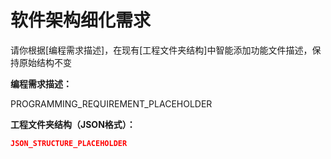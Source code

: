 # 软件架构细化需求

请你根据[编程需求描述]，在现有[工程文件夹结构]中智能添加功能文件描述，保持原始结构不变

**编程需求描述：**

PROGRAMMING_REQUIREMENT_PLACEHOLDER

**工程文件夹结构（JSON格式）：**

```json
JSON_STRUCTURE_PLACEHOLDER
```
